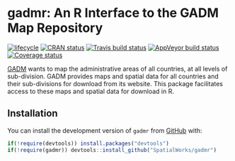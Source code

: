 
<!-- README.md is generated from README.Rmd. Please edit that file -->

# gadmr: An R Interface to the GADM Map Repository

[![lifecycle](https://img.shields.io/badge/lifecycle-maturing-blue.svg)](https://www.tidyverse.org/lifecycle/#maturing)
[![CRAN
status](https://www.r-pkg.org/badges/version/gadmr)](https://cran.r-project.org/package=gadmr)
[![Travis build
status](https://travis-ci.org/SpatialWorks/gadmr.svg?branch=master)](https://travis-ci.org/SpatialWorks/gadmr)
[![AppVeyor build
status](https://ci.appveyor.com/api/projects/status/github/SpatialWorks/gadmr?branch=master&svg=true)](https://ci.appveyor.com/project/SpatialWorks/gadmr)
[![Coverage
status](https://codecov.io/gh/SpatialWorks/gadmr/branch/master/graph/badge.svg)](https://codecov.io/github/SpatialWorks/gadmr?branch=master)

[GADM](https://gadm.org) wants to map the administrative areas of all
countries, at all levels of sub-division. GADM provides maps and spatial
data for all countries and their sub-divisions for download from its
website. This package facilitates access to these maps and spatial data
for download in R.

## Installation

You can install the development version of `gadmr` from
[GitHub](https://github.com/SpatialWorks/gadmr.git) with:

``` r
if(!require(devtools)) install.packages("devtools")
if(!require(gadmr)) devtools::install_github("SpatialWorks/gadmr")
```
